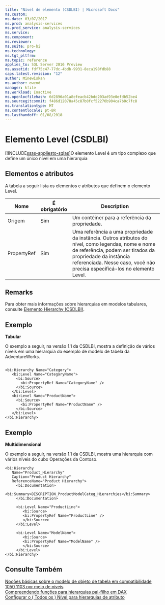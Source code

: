 ```yaml
---
title: "Nível de elemento (CSDLBI) | Microsoft Docs"
ms.custom: 
ms.date: 03/07/2017
ms.prod: analysis-services
ms.prod_service: analysis-services
ms.service: 
ms.component: 
ms.reviewer: 
ms.suite: pro-bi
ms.technology: 
ms.tgt_pltfrm: 
ms.topic: reference
applies_to: SQL Server 2016 Preview
ms.assetid: fdf75c47-77dc-4bdb-9931-8eca198fdb88
caps.latest.revision: "12"
author: Minewiskan
ms.author: owend
manager: kfile
ms.workload: Inactive
ms.openlocfilehash: 6d2896a01a8efeacb42bde203ad93e0efdb52be4
ms.sourcegitcommit: f486d12078a45c87b0fcf52270b904ca7b0c7fc8
ms.translationtype: MT
ms.contentlocale: pt-BR
ms.lasthandoff: 01/08/2018
---
```

# <a name="level-element-csdlbi"></a>Elemento Level (CSDLBI)
[!INCLUDE[ssas-appliesto-sqlas](../../../includes/ssas-appliesto-sqlas.md)]O elemento Level é um tipo complexo que define um único nível em uma hierarquia  
  
## <a name="elements-and-attributes"></a>Elementos e atributos  
 A tabela a seguir lista os elementos e atributos que definem o elemento Level.  
  
|Nome|É obrigatório|Description|  
|----------|-----------------|-----------------|  
|Origem|Sim|Um contêiner para a referência da propriedade.|  
|PropertyRef|Sim|Uma referência a uma propriedade da instância. Outros atributos do nível, como legendas, nome e nome de referência, podem ser tirados da propriedade da instância referenciada. Nesse caso, você não precisa especificá-los no elemento Level.|  
  
## <a name="remarks"></a>Remarks  
 Para obter mais informações sobre hierarquias em modelos tabulares, consulte [Elemento Hierarchy &#40;CSDLBI&#41;](../../../analysis-services/tabular-model-programming-compatibility-levels-1050-1103/conceptual-schema-definition-language-csdl/hierarchy-element-csdlbi.md).  
  
## <a name="example"></a>Exemplo  
 **Tabular**  
  
 O exemplo a seguir, na versão 1.1 da CSDLBI, mostra a definição de vários níveis em uma hierarquia do exemplo de modelo de tabela da AdventureWorks.  
  
```  
  
<bi:Hierarchy Name="Category">  
   <bi:Level Name="CategoryName">  
     <bi:Source>  
       <bi:PropertyRef Name="CategoryName" />  
     </bi:Source>  
   </bi:Level>  
   <bi:Level Name="ProductName">  
     <bi:Source>  
       <bi:PropertyRef Name="ProductName" />  
     </bi:Source>  
   </bi:Level>  
</bi:Hierarchy>  
```  
  
## <a name="example"></a>Exemplo  
 **Multidimensional**  
  
 O exemplo a seguir, na versão 1.1 da CSDLBI, mostra uma hierarquia com vários níveis do cubo Operações da Contoso.  
  
```  
<bi:Hierarchy   
   Name="Product_Hierarchy"   
   Caption="Product Hierarchy"   
   ReferenceName="Product Hierarchy">  
     <bi:Documentation>  
        <bi:Summary>DESCRIPTION_ProductModelCateg_Hierarchies</bi:Summary>  
     </bi:Documentation>  
  
     <bi:Level Name="ProductLine">  
        <bi:Source>  
        <bi:PropertyRef Name="ProductLine" />  
        </bi:Source>  
     </bi:Level>  
  
     <bi:Level Name="ModelName">  
        <bi:Source>  
        <bi:PropertyRef Name="ModelName" />  
        </bi:Source>  
     </bi:Level>  
</bi:Hierarchy>  
```  
  
## <a name="see-also"></a>Consulte Também  
 [Noções básicas sobre o modelo de objeto de tabela em compatibilidade 1050 1103 por meio de níveis](../../../analysis-services/tabular-model-programming-compatibility-levels-1050-1103/representation/understanding-tabular-object-model-at-levels-1050-through-1103.md)   
 [Compreendendo funções para hierarquias pai-filho em DAX](http://msdn.microsoft.com/en-us/b11f0cff-cee4-4ae7-a5b3-ebe288fc42d3)   
 [Configurar o &#40; Todos os &#41; Nível para hierarquias de atributo](../../../analysis-services/multidimensional-models/database-dimensions-configure-the-all-level-for-attribute-hierarchies.md)  
  
  
